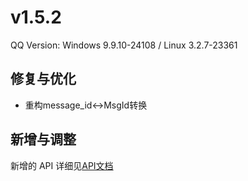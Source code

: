 # v1.5.2

QQ Version: Windows 9.9.10-24108 / Linux 3.2.7-23361

## 修复与优化
* 重构message_id<->MsgId转换

## 新增与调整

新增的 API 详细见[API文档](https://napneko.github.io/zh-CN/develop/extends_api)
